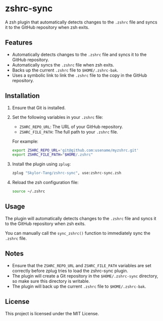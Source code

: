 # zshrc-sync

A zsh plugin that automatically detects changes to the `.zshrc` file and syncs it to the GitHub repository when zsh exits.

## Features

- Automatically detects changes to the `.zshrc` file and syncs it to the GitHub repository.
- Automatically syncs the `.zshrc` file when zsh exits.
- Backs up the current `.zshrc` file to `$HOME/.zshrc-bak`.
- Uses a symbolic link to link the `.zshrc` file to the copy in the GitHub repository.

## Installation

1. Ensure that Git is installed.
2. Set the following variables in your `.zshrc` file:
   - `ZSHRC_REPO_URL`: The URL of your GitHub repository.
   - `ZSHRC_FILE_PATH`: The full path to your `.zshrc` file.

    For example:
    ```zsh
    export ZSHRC_REPO_URL='git@github.com:usename/myzshrc.git'
    export ZSHRC_FILE_PATH="$HOME/.zshrc"
    ```

3. Install the plugin using `zplug`:

   ```zsh
   zplug "Skylor-Tang/zshrc-sync", use:zshrc-sync.zsh
   ```

4. Reload the zsh configuration file:

   ```zsh
   source ~/.zshrc
   ```

## Usage

The plugin will automatically detects changes to the `.zshrc` file and syncs it to the GitHub repository when zsh exits.

You can manually call the `sync_zshrc()` function to immediately sync the `.zshrc` file.

## Notes

- Ensure that the `ZSHRC_REPO_URL` and `ZSHRC_FILE_PATH` variables are set correctly before zplug tries to load the zshrc-sync plugin.
- The plugin will create a Git repository in the `$HOME/.zshrc-sync` directory, so make sure this directory is writable.
- The plugin will back up the current `.zshrc` file to `$HOME/.zshrc-bak`.

## License

This project is licensed under the MIT License.
